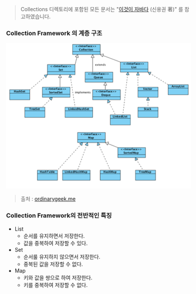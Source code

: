 > Collections 디렉토리에 포함된 모든 문서는 "[이것이 자바다](http://bit.ly/2ie3BIb) (신용권 著)" 를 참고하였습니다.

### Collection Framework 의 계층 구조

![collection_framework_hierarchy](images/hierarchy.png)
> 출처 : [ordinarygeek.me](http://ordinarygeek.me/2009/12/02/an-overview-and-comparison-of-java-util-collections/)

### Collection Framework의 전반적인 특징

* List
    * 순서를 유지하면서 저장한다.
    * 값을 중복하여 저장할 수 있다.
* Set
    * 순서룰 유지하지 않으면서 저장한다.
    * 중복된 값을 저장할 수 없다.
* Map
    * 키와 값을 쌍으로 하여 저장한다.
    * 키를 중복하여 저장할 수 없다.
